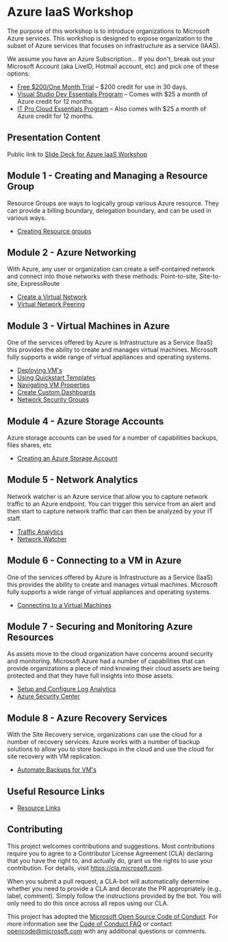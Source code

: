 # Azure IaaS Workshop #

The purpose of this workshop is to introduce organizations to Microsoft Azure services. This workshop is designed to expose organization to the subset of Azure services that focuses on infrastructure as a service (IAAS).

We assume you have an Azure Subscription... If you don't, break out your Microsoft Account (aka LiveID, Hotmail account, etc) and pick one of these options:

* [Free $200/One Month Trial](https://azure.microsoft.com/en-us/free/) – $200 credit for use in 30 days.
* [Visual Studio Dev Essentials Program](https://www.visualstudio.com/dev-essentials/?campaign=VSBlog_AzureXamAnnoucement_VSDE) – Comes with $25 a month of Azure credit for 12 months.
* [IT Pro Cloud Essentials Program](https://www.microsoft.com/itprocloudessentials/en-US) – Also comes with $25 a month of Azure credit for 12 months.

## Presentation Content ##

Public link to [Slide Deck for Azure IaaS Workshop](Presentations/AzureWorkshop-2.15.pptx)

## Module 1 - Creating and Managing a Resource Group ##

Resource Groups are ways to logically group various Azure resource.  They can provide a billing boundary, delegation boundary, and can be used in various ways.

* [Creating Resource groups](Modules/resourcegroups.md)

## Module 2 - Azure Networking ##

With Azure, any user or organization can create a self-contained network and connect into those networks with these methods:
Point-to-site,
Site-to-site,
ExpressRoute

* [Create a Virtual Network](Modules/virtualnetwork.md)
* [Virtual Network Peering](Modules/networkpeering.md)

## Module 3 - Virtual Machines in Azure ##

One of the services offered by Azure is Infrastructure as a Service (IaaS) this provides the ability to create and manages virtual machines. Microsoft fully supports a wide range of virtual appliances and operating systems.

* [Deploying VM's](Modules/deployvm.md)
* [Using Quickstart Templates](Modules/quickstarttemplate.md)
* [Navigating VM Properties](Modules/vmproperties.md)
* [Create Custom Dashboards](Modules/dashboards.md)
* [Network Security Groups](Modules/netwroksecuritygroups.md)

## Module 4 - Azure Storage Accounts ##

Azure storage accounts can be used for a number of capabilities backups, files shares, etc

* [Creating an Azure Storage Account](Modules/storageaccount.md)

## Module 5 - Network Analytics ##

Network watcher is an Azure service that allow you to capture network traffic to an Azure endpoint.  You can trigger this service from an alert and then start to capture network traffic that can then be analyzed by your IT staff.

* [Traffic Analytics](Modules/trafficanalytics.md)
* [Network Watcher](Modules/networkwatcher.md)

## Module 6 - Connecting to a VM in Azure ##

One of the services offered by Azure is Infrastructure as a Service (IaaS) this provides the ability to create and manages virtual machines. Microsoft fully supports a wide range of virtual appliances and operating systems.

* [Connecting to a Virtual Machines](Modules/connectingtovm.md)

## Module 7 - Securing and Monitoring Azure Resources ##

As assets move to the cloud organization have concerns around security and monitoring. Microsoft Azure had a number of capabilities that can provide organizations a piece of mind knowing their cloud assets are being protected and that they have full insights into those assets.

* [Setup and Configure Log Analytics](Modules/loganalytics.md)
* [Azure Security Center](Modules/azuresecuritycenter.md)

## Module 8 - Azure Recovery Services ##

With the Site Recovery service, organizations can use the cloud for a number of recovery services. Azure works with a number of backup solutions to allow you to store backups in the cloud and use the cloud for site recovery with VM replication.

* [Automate Backups for VM's](Modules/backupvm.md)

## Useful Resource Links ##

* [Resource Links](Resources/resourcelinks.md)

## Contributing ##

This project welcomes contributions and suggestions.  Most contributions require you to agree to a
Contributor License Agreement (CLA) declaring that you have the right to, and actually do, grant us
the rights to use your contribution. For details, visit https://cla.microsoft.com.

When you submit a pull request, a CLA-bot will automatically determine whether you need to provide
a CLA and decorate the PR appropriately (e.g., label, comment). Simply follow the instructions
provided by the bot. You will only need to do this once across all repos using our CLA.

This project has adopted the [Microsoft Open Source Code of Conduct](https://opensource.microsoft.com/codeofconduct/).
For more information see the [Code of Conduct FAQ](https://opensource.microsoft.com/codeofconduct/faq/) or
contact [opencode@microsoft.com](mailto:opencode@microsoft.com) with any additional questions or comments.